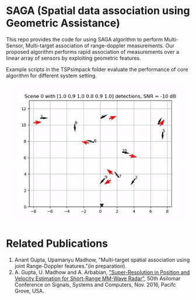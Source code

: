 # SAGA (Spatial data association using Geometric Assistance)
This repo provides the code for using SAGA algorithm to perform Multi-Sensor, Multi-target association of range-doppler measurements.
Our proposed algorithm performs rapid association of measurements over a linear array of sensors by exploiting geometric features.

Example scripts in the TSPsimpack folder evaluate the performance of core algorithm for different system setting. 

![Spatial Assocaition Demo](demo/localization_swidth.gif)

# Related Publications
1. Anant Gupta, Upamanyu Madhow, "Multi-target spatial association using joint Range-Doppler features."(in preparation).
2. A. Gupta, U. Madhow and A. Arbabian, ["Super-Resolution in Position and Velocity Estimation for Short-Range MM-Wave Radar"](https://wcsl.ece.ucsb.edu/sites/default/files/publications/asilomar16_final.pdf), 50th Asilomar Conference on Signals, Systems and Computers, Nov. 2016, Pacifc Grove, USA.
